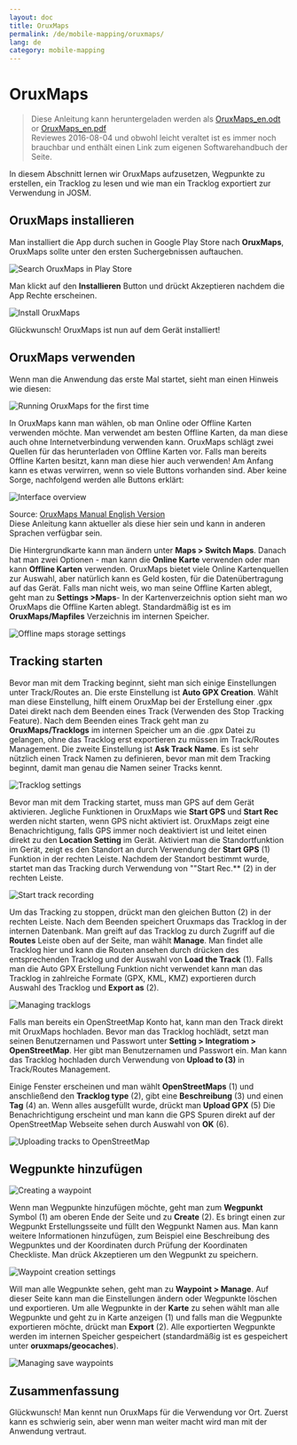 ```yaml
---
layout: doc
title: OruxMaps
permalink: /de/mobile-mapping/oruxmaps/
lang: de
category: mobile-mapping
---
```


OruxMaps
===============

> Diese Anleitung kann heruntergeladen werden als  [OruxMaps_en.odt](/files/OruxMaps_en.odt) or [OruxMaps_en.pdf](/files/OruxMaps_en.pdf)  
> Reviewes 2016-08-04 und obwohl leicht veraltet ist es immer noch brauchbar und enthält einen Link zum eigenen Softwarehandbuch der Seite.

In diesem Abschnitt lernen wir OruxMaps aufzusetzen, Wegpunkte zu erstellen, ein Tracklog zu lesen und wie man ein Tracklog exportiert zur Verwendung in JOSM.  

​OruxMaps installieren
------------------

Man installiert die App durch suchen in Google Play Store nach **OruxMaps**, OruxMaps sollte unter den ersten Suchergebnissen auftauchen.  

![Search OruxMaps in Play Store][]

Man klickt auf den **Installieren** Button und drückt Akzeptieren nachdem die App Rechte erscheinen.  

![Install OruxMaps][]

Glückwunsch! OruxMaps ist nun auf dem Gerät installiert!  

OruxMaps verwenden
--------------------

Wenn man die Anwendung das erste Mal startet, sieht man einen Hinweis wie diesen:  

![Running OruxMaps for the first time][]

In OruxMaps kann man wählen, ob man Online oder Offline Karten verwenden möchte. Man verwendet am besten Offline Karten, da man diese auch ohne Internetverbindung verwenden kann. OruxMaps schlägt zwei Quellen für das herunterladen von Offline Karten vor. Falls man bereits Offline Karten besitzt, kann man diese hier auch verwenden! Am Anfang kann es etwas verwirren, wenn so viele Buttons vorhanden sind. Aber keine Sorge, nachfolgend werden alle Buttons erklärt:  

![Interface overview][]

Source: [OruxMaps Manual English Version](http://www.google.com/url?q=http%3A%2F%2Fwww.oruxmaps.com%2Foruxmapsmanual_en.pdf&sa=D&sntz=1&usg=AFQjCNFY7Tk-Gzz9NFKy9WOsnfnn8x3Kwg)  
Diese Anleitung kann aktueller als diese hier sein und kann in anderen Sprachen verfügbar sein.  

Die Hintergrundkarte kann man ändern unter **Maps \> Switch Maps**. Danach hat man zwei Optionen - man kann die **Online Karte** verwenden oder man kann 
**Offline Karten** verwenden. OruxMaps bietet viele Online Kartenquellen zur Auswahl, aber natürlich kann es Geld kosten, für die Datenübertragung auf das Gerät. Falls man nicht weis, wo man seine Offline Karten ablegt, geht man zu **Settings \>Maps**- In der Kartenverzeichnis option sieht man wo OruxMaps die
Offline Karten ablegt. Standardmäßig ist es im **OruxMaps/Mapfiles** Verzeichnis im internen Speicher.  

![Offline maps storage settings][]

Tracking starten
--------------

Bevor man mit dem Tracking beginnt, sieht man sich einige Einstellungen unter Track/Routes an. Die erste Einstellung ist **Auto GPX Creation**. Wählt man diese Einstellung, hilft einem OruxMap bei der Erstellung einer .gpx Datei direkt nach dem Beenden eines Track (Verwenden des Stop Tracking Feature). Nach dem Beenden eines Track geht man zu **OruxMaps/Tracklogs** im internen Speicher um an die .gpx Datei zu gelangen, ohne das Tracklog erst exportieren zu müssen im Track/Routes Management. Die zweite Einstellung ist **Ask Track Name**. Es ist sehr nützlich einen Track Namen zu definieren, bevor man mit dem Tracking beginnt, damit man genau die Namen seiner Tracks kennt.  

![Tracklog settings][]

Bevor man mit dem Tracking startet, muss man GPS auf dem Gerät aktivieren. Jegliche Funktionen in OruxMaps wie **Start GPS** und **Start Rec** werden nicht starten, wenn GPS nicht aktiviert ist. OruxMaps zeigt eine Benachrichtigung, falls GPS immer noch deaktiviert ist und leitet einen direkt zu den **Location Setting** im Gerät.  Aktiviert man die Standortfunktion im Gerät, zeigt es den Standort an durch Verwendung der **Start GPS** (1) Funktion in der rechten Leiste. Nachdem der Standort bestimmt wurde, startet man das Tracking durch Verwendung von ""Start Rec.** (2) in der rechten Leiste.  

![Start track recording][]

Um das Tracking zu stoppen, drückt man den gleichen Button (2) in der rechten Leiste. Nach dem Beenden speichert Oruxmaps das Tracklog in der internen Datenbank. Man greift auf das Tracklog zu durch Zugriff auf die **Routes** Leiste oben auf der Seite, man wählt **Manage**. Man findet alle Tracklog hier und kann die Routen ansehen durch drücken des entsprechenden Tracklog und der Auswahl von **Load the Track** (1). Falls man die Auto GPX Erstellung Funktion nicht verwendet kann man das Tracklog in zahlreiche Formate (GPX, KML, KMZ) exportieren durch Auswahl des Tracklog und **Export as** (2).  

![Managing tracklogs][]

Falls man bereits ein OpenStreetMap Konto hat, kann man den Track direkt mit OruxMaps hochladen. Bevor man das Tracklog hochlädt, setzt man seinen Benutzernamen und Passwort unter **Setting \> Integratiom \> OpenStreetMap**. Her gibt man Benutzernamen und Passwort ein. Man kann das Tracklog hochladen durch Verwendung von **Upload to (3)** in Track/Routes Management.  

Einige Fenster erscheinen und man wählt **OpenStreetMaps** (1) und anschließend den **Tracklog type** (2), gibt eine **Beschreibung** (3) und einen **Tag** (4) an. Wenn alles ausgefüllt wurde, drückt man **Upload GPX** (5) Die Benachrichtigung erscheint und man kann die GPS Spuren direkt auf der OpenStreetMap Webseite sehen durch Auswahl von **OK** (6).  

![Uploading tracks to OpenStreetMap][]

Wegpunkte hinzufügen
---------------------

![Creating a waypoint][]

Wenn man Wegpunkte hinzufügen möchte, geht man zum **Wegpunkt** Symbol (1) am oberen Ende der Seite und zu **Create** (2). Es bringt einen zur Wegpunkt Erstellungsseite und füllt den Wegpunkt Namen aus. Man kann weitere Informationen hinzufügen, zum Beispiel eine Beschreibung des Wegpunktes und der Koordinaten durch Prüfung der Koordinaten Checkliste. Man drück Akzeptieren um den Wegpunkt zu speichern.  

![Waypoint creation settings][]

Will man alle Wegpunkte sehen, geht man zu **Waypoint \> Manage**. Auf dieser Seite kann man die Einstellungen ändern oder Wegpunkte löschen und exportieren. Um alle Wegpunkte in der **Karte** zu sehen wählt man alle Wegpunkte und geht zu in Karte anzeigen (1) und falls man die Wegpunkte exportieren möchte, drückt man **Export** (2). Alle exportierten Wegpunkte werden im internen Speicher gespeichert (standardmäßig ist es gespeichert unter **oruxmaps/geocaches**).  

![Managing save waypoints][]

Zusammenfassung
-----------

Glückwunsch! Man kennt nun OruxMaps für die Verwendung vor Ort. Zuerst kann es schwierig sein, aber wenn man weiter macht wird man mit der Anwendung vertraut.  

[Search OruxMaps in Play Store]: /images/mobile-mapping/oruxmaps_image00.png
[Install OruxMaps]: /images/mobile-mapping/oruxmaps_image03.png
[Running OruxMaps for the first time]: /images/mobile-mapping/oruxmaps_image01.png
[Interface overview]: /images/mobile-mapping/oruxmaps_image09.png
[Offline maps storage settings]: /images/mobile-mapping/oruxmaps_image06.png
[Tracklog settings]: /images/mobile-mapping/oruxmaps_image11.png
[Start track recording]: /images/mobile-mapping/oruxmaps_image02.png
[Managing tracklogs]: /images/mobile-mapping/oruxmaps_image10.png
[Uploading tracks to OpenStreetMap]: /images/mobile-mapping/oruxmaps_image05.png
[Creating a waypoint]: /images/mobile-mapping/oruxmaps_image07.png
[Waypoint creation settings]: /images/mobile-mapping/oruxmaps_image08.png
[Managing save waypoints]: /images/mobile-mapping/oruxmaps_image04.png